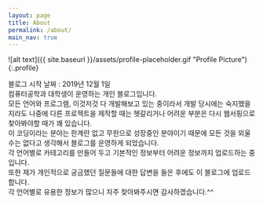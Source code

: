```yaml
---
layout: page
title: About
permalink: /about/
main_nav: true
---
```


![alt text]({{ site.baseurl }}/assets/profile-placeholder.gif "Profile Picture"){:.profile}

블로그 시작 날짜 : 2019년 12월 1일  
컴퓨터공학과 대학생이 운영하는 개인 블로그입니다.  
모든 언어와 프로그램, 이것저것 다 개발해보고 있는 중이라서 개발 당시에는 숙지했을지라도 나중에 다른 프로젝트을 제작할 때는 헷갈리거나 어려운 부분은 다시 웹서핑으로 찾아봐야할 때가 꽤 있습니다.  
이 코딩이라는 분야는 한계란 없고 무한으로 성장중인 분야이기 때문에 모든 것을 외울 수는 없다고 생각해서 블로그를 운영하게 되었습니다.  
각 언어별로 카테고리를 만들어 두고 기본적인 정보부터 어려운 정보까지 업로드하는 중입니다.  
또한 제가 개인적으로 궁금했던 질문들에 대한 답변을 들은 후에도 이 블로그에 업로드합니다.  
각 언어별로 유용한 정보가 많으니 자주 찾아봐주시면 감사하겠습니다.^^



